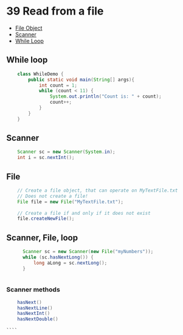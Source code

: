 # 39 Read from a file


* [File Object](https://docs.oracle.com/javase/8/docs/api/java/io/File.html)
* [Scanner](https://docs.oracle.com/javase/8/docs/api/java/util/Scanner.html)
* [While Loop]()


## While loop

`````java     
    class WhileDemo {
        public static void main(String[] args){
            int count = 1;
            while (count < 11) {
                System.out.println("Count is: " + count);
                count++;
            }
        }
    }
`````     

## Scanner

````java
    Scanner sc = new Scanner(System.in);
    int i = sc.nextInt();

````   

## File

````java    
    // Create a file object, that can operate on MyTextFile.txt
    // Does not create a file! 
    File file = new File("MyTextFile.txt");
    
    // Create a file if and only if it does not exist
    file.createNewFile();
````   

## Scanner, File, loop

````java 
      Scanner sc = new Scanner(new File("myNumbers"));
      while (sc.hasNextLong()) {
          long aLong = sc.nextLong();
      }
 

````    

### Scanner methods
`````java    
    hasNext()
    hasNextLine()
    hasNextInt()
    hasNextDouble()
    
````   





